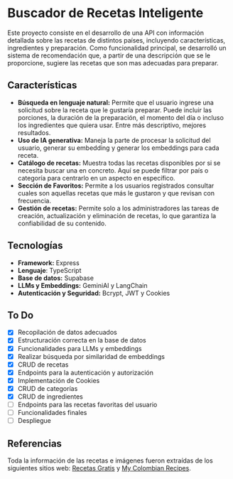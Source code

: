 # Buscador de Recetas Inteligente
Este proyecto consiste en el desarrollo de una API con información detallada sobre las recetas de distintos países, incluyendo características, ingredientes y preparación. Como funcionalidad principal, se desarrolló un sistema de recomendación que, a partir de una descripción que se le proporcione, sugiere las recetas que son mas adecuadas para preparar.

## Características

- **Búsqueda en lenguaje natural:** Permite que el usuario ingrese una solicitud sobre la receta que le gustaría preparar. Puede incluir las porciones, la duración de la preparación, el momento del día o incluso los ingredientes que quiera usar. Entre más descriptivo, mejores resultados.
- **Uso de IA generativa:** Maneja la parte de procesar la solicitud del usuario, generar su embedding y generar los embeddings para cada receta.
- **Catálogo de recetas:** Muestra todas las recetas disponibles por si se necesita buscar una en concreto. Aquí se puede filtrar por país o categoría para centrarlo en un aspecto en específico.
- **Sección de Favoritos:** Permite a los usuarios registrados consultar cuales son aquellas recetas que más le gustaron y que revisan con frecuencia.
- **Gestión de recetas:** Permite solo a los administradores las tareas de creación, actualización y eliminación de recetas, lo que garantiza la confiabilidad de su contenido.

## Tecnologías

- **Framework:** Express
- **Lenguaje**: TypeScript
- **Base de datos:** Supabase
- **LLMs y Embeddings:** GeminiAI y LangChain
- **Autenticación y Seguridad:** Bcrypt, JWT y Cookies

## To Do

- [X] Recopilación de datos adecuados
- [X] Estructuración correcta en la base de datos
- [X] Funcionalidades para LLMs y embeddings
- [X] Realizar búsqueda por similaridad de embeddings
- [X] CRUD de recetas
- [X] Endpoints para la autenticación y autorización
- [X] Implementación de Cookies
- [X] CRUD de categorías
- [X] CRUD de ingredientes
- [ ] Endpoints para las recetas favoritas del usuario
- [ ] Funcionalidades finales
- [ ] Despliegue

## Referencias
Toda la información de las recetas e imágenes fueron extraídas de los siguientes sitios web: [Recetas Gratis](https://www.recetasgratis.net/) y [My Colombian Recipes](https://www.mycolombianrecipes.com/).